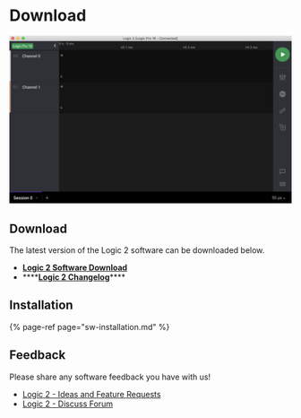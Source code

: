 # Download

![](../.gitbook/assets/screen-shot-2020-09-03-at-6.52.16-pm%20%286%29%20%282%29%20%285%29.png)

## Download

The latest version of the Logic 2 software can be downloaded below.

* [**Logic 2 Software Download**](https://www.saleae.com/downloads/)
* \*\*\*\*[**Logic 2 Changelog**](https://ideas.saleae.com/f/changelog/)\*\*\*\*

## Installation

{% page-ref page="sw-installation.md" %}

## **Feedback**

Please share any software feedback you have with us!

* [Logic 2 - Ideas and Feature Requests](https://ideas.saleae.com/)
* [Logic 2 - Discuss Forum](https://discuss.saleae.com/)

